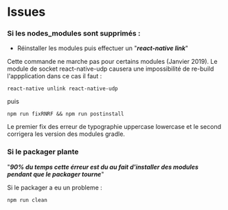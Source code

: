 # Issues


### Si les nodes_modules sont supprimés :
- Réinstaller les modules puis effectuer un "***react-native link***"

Cette commande ne marche pas pour certains modules (Janvier 2019). Le module de socket react-native-udp causera une impossibilité de re-build l'appplication dans ce cas il faut :

    react-native unlink react-native-udp

puis

    npm run fixRNRF && npm run postinstall
    
Le premier fix des erreur de typographie uppercase lowercase et le second corrigera les version des modules gradle.

### Si le packager plante
"***90% du temps  cette érreur est du au fait d'installer des modules pendant que le packager tourne***"

Si le packager a eu un probleme :
    
    npm run clean